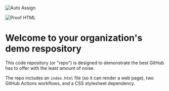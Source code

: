 ![Auto Assign](https://github.com/FlagTree/demo-repository/actions/workflows/auto-assign.yml/badge.svg)

![Proof HTML](https://github.com/FlagTree/demo-repository/actions/workflows/proof-html.yml/badge.svg)

# Welcome to your organization's demo respository
This code repository (or "repo") is designed to demonstrate the best GitHub has to offer with the least amount of noise.

The repo includes an `index.html` file (so it can render a web page), two GitHub Actions workflows, and a CSS stylesheet dependency.
